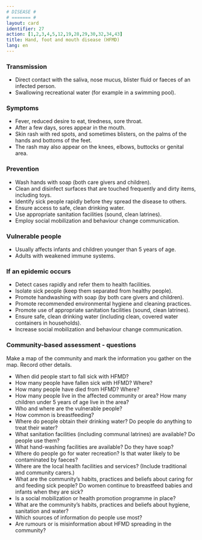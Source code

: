 ```yaml
---
# DISEASE #
# ======= #
layout: card
identifier: 27
action: [1,2,3,4,5,12,19,28,29,30,32,34,43]
title: Hand, foot and mouth disease (HFMD)
lang: en
---
```


### Transmission

- Direct contact with the saliva, nose mucus, blister fluid or faeces of an infected person.
- Swallowing recreational water (for example in a swimming pool).

### Symptoms

- Fever, reduced desire to eat, tiredness, sore throat.
- After a few days, sores appear in the mouth.
- Skin rash with red spots, and sometimes blisters, on the palms of the hands and bottoms of the feet.
- The rash may also appear on the knees, elbows, buttocks or genital area.

### Prevention

- Wash hands with soap (both care givers and children).
- Clean and disinfect surfaces that are touched frequently and dirty items, including toys.
- Identify sick people rapidly before they spread the disease to others.
- Ensure access to safe, clean drinking water.
- Use appropriate sanitation facilities (sound, clean latrines).
- Employ social mobilization and behaviour change communication.

### Vulnerable people

- Usually affects infants and children younger than 5 years of age.
- Adults with weakened immune systems.

### If an epidemic occurs

- Detect cases rapidly and refer them to health facilities.
- Isolate sick people (keep them separated from healthy people).
- Promote handwashing with soap (by both care givers and children).
- Promote recommended environmental hygiene and cleaning practices.
- Promote use of appropriate sanitation facilities (sound, clean latrines).
- Ensure safe, clean drinking water (including clean, covered water containers in households).
- Increase social mobilization and behaviour change communication.

### Community-based assessment - questions

Make a map of the community and mark the information you gather on the map. Record other details.
- When did people start to fall sick with HFMD?
- How many people have fallen sick with HFMD? Where?
- How many people have died from HFMD? Where?
- How many people live in the affected community or area? How many children under 5 years of age live in the area?
- Who and where are the vulnerable people?
- How common is breastfeeding?
- Where do people obtain their drinking water? Do people do anything to treat their water?
-	What sanitation facilities (including communal latrines) are available? Do people use them?
-	What hand-washing facilities are available? Do they have soap?
-	Where do people go for water recreation? Is that water likely to be contaminated by faeces?
- Where are the local health facilities and services? (Include traditional and community carers.)
- What are the community’s habits, practices and beliefs about caring for and feeding sick people? Do women continue to breastfeed babies and infants when they are sick?
- Is a social mobilization or health promotion programme in place?
- What are the community’s habits, practices and beliefs about hygiene, sanitation and water?
- Which sources of information do people use most?
- Are rumours or is misinformation about HFMD spreading in the community?
